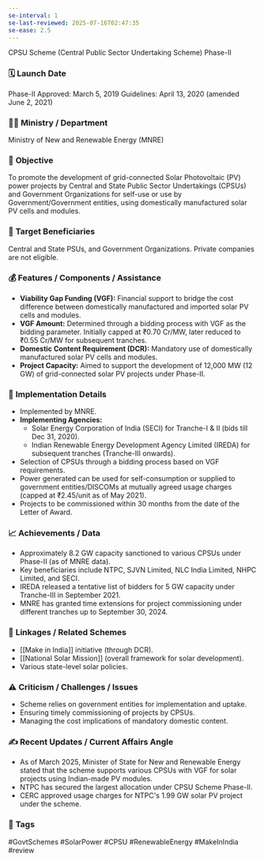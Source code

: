 ```yaml
---
se-interval: 1
se-last-reviewed: 2025-07-16T02:47:35
se-ease: 2.5
---
```

 CPSU Scheme (Central Public Sector Undertaking Scheme) Phase-II

### 🗓️ **Launch Date**
Phase-II Approved: March 5, 2019
Guidelines: April 13, 2020 (amended June 2, 2021)

### 🧑‍🏫 **Ministry / Department**
Ministry of New and Renewable Energy (MNRE)

### 🎯 **Objective**
To promote the development of grid-connected Solar Photovoltaic (PV) power projects by Central and State Public Sector Undertakings (CPSUs) and Government Organizations for self-use or use by Government/Government entities, using domestically manufactured solar PV cells and modules.

### 👥 **Target Beneficiaries**
Central and State PSUs, and Government Organizations. Private companies are not eligible.

### 💰 **Features / Components / Assistance**
- **Viability Gap Funding (VGF):** Financial support to bridge the cost difference between domestically manufactured and imported solar PV cells and modules.
- **VGF Amount:** Determined through a bidding process with VGF as the bidding parameter. Initially capped at ₹0.70 Cr/MW, later reduced to ₹0.55 Cr/MW for subsequent tranches.
- **Domestic Content Requirement (DCR):** Mandatory use of domestically manufactured solar PV cells and modules.
- **Project Capacity:** Aimed to support the development of 12,000 MW (12 GW) of grid-connected solar PV projects under Phase-II.

### 📍 **Implementation Details**
- Implemented by MNRE.
- **Implementing Agencies:**
    - Solar Energy Corporation of India (SECI) for Tranche-I & II (bids till Dec 31, 2020).
    - Indian Renewable Energy Development Agency Limited (IREDA) for subsequent tranches (Tranche-III onwards).
- Selection of CPSUs through a bidding process based on VGF requirements.
- Power generated can be used for self-consumption or supplied to government entities/DISCOMs at mutually agreed usage charges (capped at ₹2.45/unit as of May 2021).
- Projects to be commissioned within 30 months from the date of the Letter of Award.

### 📈 **Achievements / Data**
- Approximately 8.2 GW capacity sanctioned to various CPSUs under Phase-II (as of MNRE data).
- Key beneficiaries include NTPC, SJVN Limited, NLC India Limited, NHPC Limited, and SECI.
- IREDA released a tentative list of bidders for 5 GW capacity under Tranche-III in September 2021.
- MNRE has granted time extensions for project commissioning under different tranches up to September 30, 2024.

### 🧩 **Linkages / Related Schemes**
- [[Make in India]] initiative (through DCR).
- [[National Solar Mission]] (overall framework for solar development).
- Various state-level solar policies.

### ⚠️ **Criticism / Challenges / Issues**
- Scheme relies on government entities for implementation and uptake.
- Ensuring timely commissioning of projects by CPSUs.
- Managing the cost implications of mandatory domestic content.

### ✍️ **Recent Updates / Current Affairs Angle**
- As of March 2025, Minister of State for New and Renewable Energy stated that the scheme supports various CPSUs with VGF for solar projects using Indian-made PV modules.
- NTPC has secured the largest allocation under CPSU Scheme Phase-II.
- CERC approved usage charges for NTPC's 1.99 GW solar PV project under the scheme.

### 🔗 **Tags**
#GovtSchemes #SolarPower #CPSU #RenewableEnergy #MakeInIndia
#review